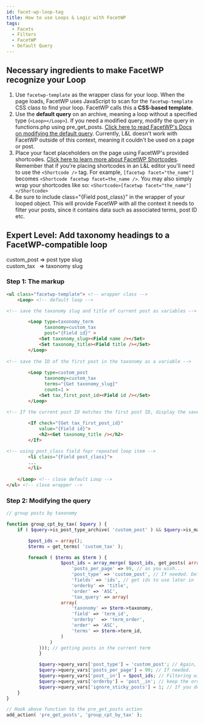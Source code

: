 ```yaml
---
id: facet-wp-loop-tag
title: How to use Loops & Logic with FacetWP
tags:
  - Facets
  - Filters
  - FacetWP
  - Default Query
---
```

## Necessary ingredients to make FacetWP recognize your Loop

1. Use `facetwp-template` as the wrapper class for your loop. When the page loads, FacetWP uses JavaScript to scan for the `facetwp-template` CSS class to find your loop. FacetWP calls this a **CSS-based template**.
2. Use the **default query** on an archive, meaning a loop without a specified type (`<Loop></Loop>`). If you need a modified query, modify the query in functions.php using pre_get_posts. [Click here to read FacetWP's Docs on modifying the default query](https://facetwp.com/how-to-customize-archive-queries/). Currently, L&L doesn't work with FacetWP outside of this context, meaning it couldn't be used on a page or post.
3. Place your facet placeholders on the page using FacetWP's provided shortcodes. [Click here to learn more about FacetWP Shortcodes](https://facetwp.com/documentation/shortcodes/). Remember that if you're placing shortcodes in an L&L editor you'll need to use the `<Shortcode />` tag. For example, `[facetwp facet="the_name"]` becomes `<Shortcode facetwp facet=the_name />`. You may also simply wrap your shortcodes like so: `<Shortcode>[facetwp facet="the_name"]</Shortcode>`
4. Be sure to include class="{Field post_class}" in the wrapper of your looped object. This will provide FacetWP with all the context it needs to filter your posts, since it contains data such as associated terms, post ID etc.

## Expert Level: Add taxonomy headings to a FacetWP-compatible loop

custom_post => post type slug  
custom_tax   => taxonomy slug

### Step 1: The markup

```html
<ul class="facetwp-template"> <!-- wrapper class -->
	<Loop> <!-- default loop -->

<!-- save the taxonomy slug and title of current post as variables -->

		<Loop type=taxonomy_term 
		      taxonomy=custom_tax 
		      post="{Field id}" >
			<Set taxonomy_slug><Field name /></Set>
			<Set taxonomy_title><Field title /></Set>
		</Loop> 
	
<!-- save the ID of the first post in the taxonomy as a variable -->
	
		<Loop type=custom_post 
		      taxonomy=custom_tax 
		      terms="{Get taxonomy_slug}" 
		      count=1 >
			<Set tax_first_post_id><Field id /></Set>
		</Loop> 

<!-- If the current post ID matches the first post ID, display the saved Taxonomy title -->   
   
		<If check="{Get tax_first_post_id}" 
		    value="{Field id}">
			<h2><Get taxonomy_title /></h2>
		</If> 

<!-- using post_class field fopr repeated loop item -->
		<li class="{Field post_class}"> 
		...
		</li>
		
	</Loop> <!-- close default Loop -->
</ul> <!-- close wrapper -->
```

### Step 2: Modifying the query

```php
// group posts by taxonomy

function group_cpt_by_tax( $query ) {
	if ( $query->is_post_type_archive( 'custom_post' ) && $query->is_main_query() && !is_admin() ) { 

		$post_ids = array();
		$terms = get_terms( 'custom_tax' );

		foreach ( $terms as $term ) {
            		$post_ids = array_merge( $post_ids, get_posts( array( 
                		'posts_per_page' => 99, // as you wish...
                		'post_type' => 'custom_post', // If needed. Default is posts
                		'fields' => 'ids', // get ids to use later in 'post__in'
                		'orderby' => 'title',
               			'order' => 'ASC',
                		'tax_query' => array( 
					array( 
						'taxonomy' => $term->taxonomy, 
						'field' => 'term_id', 
						'orderby'  => 'term_order',
						'order' => 'ASC', 
						'terms' => $term->term_id, 
					)
				)
			))); // getting posts in the current term
       		}

        	$query->query_vars['post_type'] = 'custom_post'; // Again, if needed... Default is posts
        	$query->query_vars['posts_per_page'] = 99; // If needed.
        	$query->query_vars['post__in'] = $post_ids; // Filtering with the post IDs obtained above
        	$query->query_vars['orderby'] = 'post__in'; // keep the order generated in the terms loop
        	$query->query_vars['ignore_sticky_posts'] = 1; // If you dont want your sticky posts to change the order
	}
}

// Hook above function to the pre_get_posts action
add_action( 'pre_get_posts', 'group_cpt_by_tax' );
```